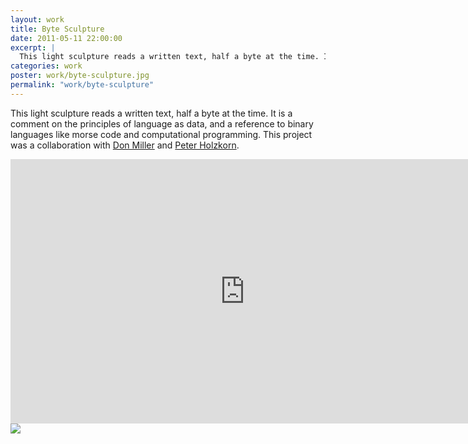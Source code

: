 ```yaml
---
layout: work
title: Byte Sculpture
date: 2011-05-11 22:00:00
excerpt: |
  This light sculpture reads a written text, half a byte at the time. It is a comment on the principles of language as data, and a reference to binary languages like morse code and computational programming. This project was a collaboration with Don Miller and Peter Holzkorn.
categories: work
poster: work/byte-sculpture.jpg
permalink: "work/byte-sculpture"
---
```


This light sculpture reads a written text, half a byte at the time. It is a comment on the principles of language as data, and a reference to binary languages like morse code and computational programming. This project was a collaboration with [Don Miller](http://no-carrier.com/) and [Peter Holzkorn](http://holzkorn.com/).

<div class="wide-750">   
  <iframe src="http://player.vimeo.com/video/15139821?title=0&amp;byline=0&amp;portrait=0" width="750" height="423" frameborder="0"> </iframe>
</div>

<div class="wide-750">
  <img src="{% asset_path work/byte-sculpture.jpg %}" />
</div>